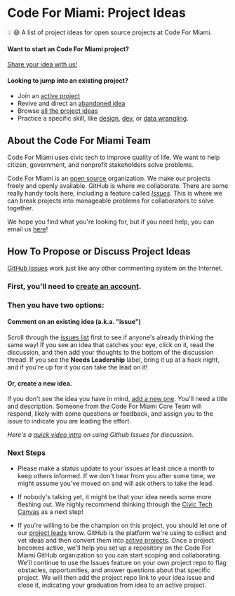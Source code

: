 # Code For Miami: Project Ideas
💡 😄 A list of project ideas for open source projects at Code For Miami.

#### Want to start an Code For Miami project?

[Share your idea with us!](https://github.com/code-for-miami/project-ideas/issues/new)

#### Looking to jump into an existing project?

- Join an [active project](#)
- Revive and direct an [abandoned idea](#)
- Browse [all the project ideas](#)
- Practice a specific skill, like [design](#), [dev](#), or [data wrangling](#).

## About the Code For Miami Team

Code For Miami uses civic tech to improve quality of life. We want to help citizen, government, and nonprofit stakeholders solve problems.

Code For Miami is an [open source](https://en.wikipedia.org/wiki/Open_source) organization. We make our projects freely and openly available. GitHub is where we collaborate. There are some really handy tools here, including a feature called [*Issues*](#). This is where we can break projects into manageable problems for collaborators to solve together. 

We hope you find what you're looking for, but if you need help, you can email us [here](#)!


## How To Propose or Discuss Project Ideas

[GitHub Issues](https://guides.github.com/features/issues/) work just like any other commenting system on the Internet. 

### First, you'll need to [create an account](https://github.com/join). 

### Then you have two options: 

#### Comment on an existing idea (a.k.a. "issue")

Scroll through the [issues list](https://github.com/code-for-miami/project-ideas/issues) first to see if anyone's already thinking the same way! If you see an idea that catches your eye, click on it, read the discussion, and then add your thoughts to the bottom of the discussion thread. If you see the **Needs Leadership** label, bring it up at a hack night, and if you're up for it you can take the lead on it!

#### Or, create a new idea.

If you don't see the idea you have in mind, [add a new one](https://github.com/code-for-miami/project-ideas/issues/new). You'll need a title and description. Someone from the Code For Miami Core Team will respond, likely with some questions or feedback, and assign you to the issue to indicate you are leading the effort.

*Here's a [quick video intro](https://www.youtube.com/watch?v=KlrJVSJRUN4) on using Github Issues for discussion.*

### Next Steps

* Please make a status update to your issues at least once a month to keep others informed. If we don't hear from you after some time, we might assume you've moved on and will ask others to take the lead.

* If nobody's talking yet, it might be that your idea needs some more fleshing out. We highly recommend thinking through the [Civic Tech Canvas](https://github.com/open-austin/civic-tech-canvas) as a next step! 

* If you're willing to be the champion on this project, you should let one of our [project leads](mailto:#) know. GitHub is the platform we're using to collect and vet ideas and then convert them into [active projects](#). Once a project becomes active, we'll help you set up a repository on the Code For Miami GitHub organization so you can start scoping and collaborating. We'll continue to use the Issues feature on your own project repo to flag obstacles, opportunities, and answer questions about that specific project. We will then add the project repo link to your idea issue and close it, indicating your graduation from idea to an active project.
